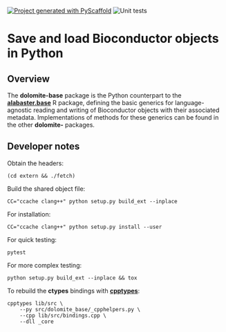 <!-- These are examples of badges you might want to add to your README:
     please update the URLs accordingly

[![Built Status](https://api.cirrus-ci.com/github/<USER>/dolomite.svg?branch=main)](https://cirrus-ci.com/github/<USER>/dolomite)
[![ReadTheDocs](https://readthedocs.org/projects/dolomite/badge/?version=latest)](https://dolomite.readthedocs.io/en/stable/)
[![Coveralls](https://img.shields.io/coveralls/github/<USER>/dolomite/main.svg)](https://coveralls.io/r/<USER>/dolomite)
[![PyPI-Server](https://img.shields.io/pypi/v/dolomite.svg)](https://pypi.org/project/dolomite/)
[![Conda-Forge](https://img.shields.io/conda/vn/conda-forge/dolomite.svg)](https://anaconda.org/conda-forge/dolomite)
[![Monthly Downloads](https://pepy.tech/badge/dolomite/month)](https://pepy.tech/project/dolomite)
[![Twitter](https://img.shields.io/twitter/url/http/shields.io.svg?style=social&label=Twitter)](https://twitter.com/dolomite)
-->

[![Project generated with PyScaffold](https://img.shields.io/badge/-PyScaffold-005CA0?logo=pyscaffold)](https://pyscaffold.org/)
![Unit tests](https://github.com/ArtifactDB/dolomite-base/actions/workflows/pypi-test.yml/badge.svg)

# Save and load Bioconductor objects in Python

## Overview

The **dolomite-base** package is the Python counterpart to the [**alabaster.base**](https://github.com/ArtifactDB/alabaster.base) R package,
defining the basic generics for language-agnostic reading and writing of Bioconductor objects with their associated metadata.
Implementations of methods for these generics can be found in the other **dolomite-** packages.

## Developer notes

Obtain the headers:

```shell
(cd extern && ./fetch)
```

Build the shared object file:

```shell
CC="ccache clang++" python setup.py build_ext --inplace
```

For installation:

```shell
CC="ccache clang++" python setup.py install --user
```

For quick testing:

```shell
pytest
```

For more complex testing:

```shell
python setup.py build_ext --inplace && tox
```

To rebuild the **ctypes** bindings with [**cpptypes**](https://github.com/BiocPy/ctypes-wrapper):

```shell
cpptypes lib/src \
    --py src/dolomite_base/_cpphelpers.py \
    --cpp lib/src/bindings.cpp \
    --dll _core
```

